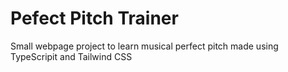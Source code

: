 # Pefect Pitch Trainer

Small webpage project to learn musical perfect pitch made using TypeScripit and Tailwind CSS